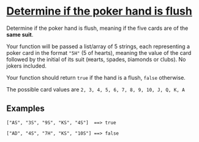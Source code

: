 # [Determine if the poker hand is flush](https://www.codewars.com/kata/determine-if-the-poker-hand-is-flush "https://www.codewars.com/kata/5acbc3b3481ebb23a400007d")

Determine if the poker hand is flush, meaning if the five cards are of the **same suit**.

Your function will be passed a list/array of 5 strings, each representing a poker card in the format `"5H"` (5 of hearts), meaning the value of the card followed by the initial of its suit (`H`earts, `S`pades, `D`iamonds or `C`lubs). No jokers included.

Your function should return `true` if the hand is a flush, `false` otherwise.

The possible card values are `2, 3, 4, 5, 6, 7, 8, 9, 10, J, Q, K, A`

## Examples
```
["AS", "3S", "9S", "KS", "4S"]  ==> true

["AD", "4S", "7H", "KS", "10S"] ==> false
```
